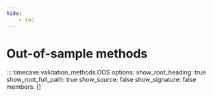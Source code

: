 ```yaml
---
hide:
    - toc
---
```


# Out-of-sample methods

::: timecave.validation_methods.OOS
    options:
        show_root_heading: true
        show_root_full_path: true
        show_source: false
        show_signature: false
        members: []